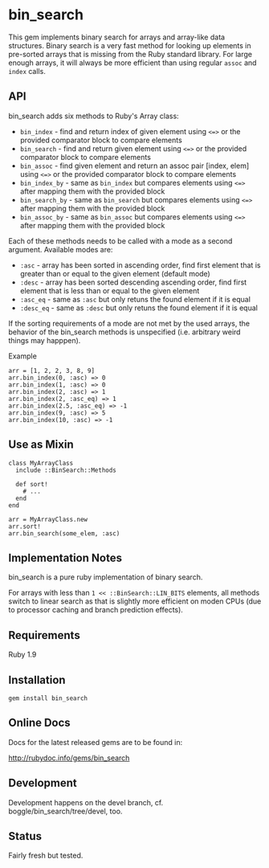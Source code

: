 # bin_search

This gem implements binary search for arrays and array-like data
structures. Binary search is a very fast method for looking up elements in pre-sorted arrays that is missing from the Ruby standard library.  For large
enough arrays, it will always be more efficient than using regular `assoc` and `index` calls.

## API

bin_search adds six methods to Ruby's Array class:

* `bin_index` - find and return index of given element using `<=>` or the provided comparator block to compare elements
* `bin_search` - find and return given element using `<=>` or the provided comparator block to compare elements
* `bin_assoc` - find given element and return an assoc pair [index, elem] using `<=>` or the provided comparator block to compare elements
* `bin_index_by` - same as `bin_index` but compares elements using `<=>` after mapping them with the provided block
* `bin_search_by` - same as `bin_search` but compares elements using `<=>` after mapping them with the provided block
* `bin_assoc_by` - same as `bin_assoc` but compares elements using `<=>` after mapping them with the provided block

Each of these methods needs to be called with a mode as a second argument.
Available modes are:

* `:asc` - array has been sorted in ascending order, find first element
that is greater than or equal to the given element (default mode)
* `:desc` - array has been sorted descending ascending order, find first element that is less than or equal to the given element
* `:asc_eq` - same as `:asc` but only retuns the found element if it is equal
* `:desc_eq` - same as `:desc` but only retuns the found element if it is equal

If the sorting requirements of a mode are not met by the used arrays, the behavior of the bin_search methods is unspecified (i.e. arbitrary weird things may happpen).

Example

    arr = [1, 2, 2, 3, 8, 9]
    arr.bin_index(0, :asc) => 0
    arr.bin_index(1, :asc) => 0
    arr.bin_index(2, :asc) => 1
    arr.bin_index(2, :asc_eq) => 1
    arr.bin_index(2.5, :asc_eq) => -1
    arr.bin_index(9, :asc) => 5
    arr.bin_index(10, :asc) => -1

## Use as Mixin

    class MyArrayClass
      include ::BinSearch::Methods

      def sort!
        # ...
      end
    end

    arr = MyArrayClass.new
    arr.sort!
    arr.bin_search(some_elem, :asc)

## Implementation Notes

bin_search is a pure ruby implementation of binary search.

For arrays with less than `1 << ::BinSearch::LIN_BITS` elements, all methods
switch to linear search as that is slightly more efficient on moden CPUs
(due to processor caching and branch prediction effects).

## Requirements

Ruby 1.9

## Installation

    gem install bin_search

## Online Docs

Docs for the latest released gems are to be found in:

http://rubydoc.info/gems/bin_search

## Development

Development happens on the devel branch, cf. boggle/bin_search/tree/devel, too.

## Status

Fairly fresh but tested.